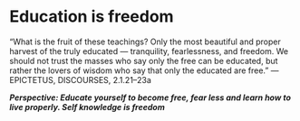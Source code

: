 # Education is freedom


“What is the fruit of these teachings? 
Only the most beautiful and proper harvest of the truly educated — 
tranquility, fearlessness, and freedom. 
We should not trust the masses who say only the free can be educated, 
but rather the lovers of wisdom who say that only the educated are free.”
—EPICTETUS, DISCOURSES, 2.1.21–23a

***Perspective: Educate yourself to become free, fear less and learn how to live properly. Self knowledge is freedom***
